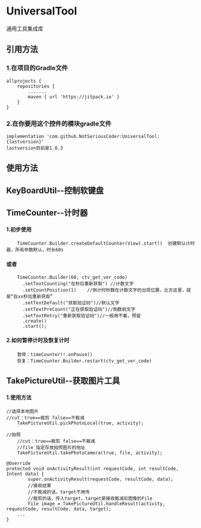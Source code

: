 # UniversalTool
通用工具集成库

## 引用方法
### 1.在项目的Gradle文件
	allprojects {
		repositories {
			.......
			maven { url 'https://jitpack.io' }
		}
	}
  
### 2.在你要用这个控件的模块gradle文件
	implementation 'com.github.NotSeriousCoder:UniversalTool:{lastversion}'
	lastversion目前是1.0.3

## 使用方法

## KeyBoardUtil--控制软键盘

## TimeCounter--计时器
   #### 1.初步使用
        TimeCounter.Builder.createDefaultCounter(View).start()  创建默认计时器，所有参数默认，时长60s
   #### 或者
        TimeCounter.Builder(60, ctv_get_ver_code)
          .setTextCounting("在秒后重新获取") //计数文字
          .setCountPosition(1)    //倒计时秒数在计数文字的出现位置，比方这里，就是“在xx秒后重新获取”
          .setTextDefault("获取验证码")//默认文字
          .setTextPreCount("正在获取验证码")//倒数前文字
          .setTextRetry("重新获取验证码")//一般用不着，预留
          .create()
          .start();
   #### 2.如何暂停计时及恢复计时
        暂停：timeCounter!!.onPause()
        恢复：TimeCounter.Builder.restart(ctv_get_ver_code)
	
## TakePictureUtil--获取图片工具
   ####	1.使用方法
   
	//选择本地图片
	//cut：true==裁剪 false==不裁减
        TakePictureUtil.pickPhotoLocal(true, activity);
	
	//拍照
        //cut：true==裁剪 false==不裁减
        //file 指定存放拍照图片的地址
        TakePictureUtil.takePhotoCamera(true, file, activity);
	
	@Override
	protected void onActivityResult(int requestCode, int resultCode, Intent data) {
        	super.onActivityResult(requestCode, resultCode, data);
        	//接收结果
        	//不裁减的话，target不用传
        	//裁剪的话，传入target，target是接收裁减后图像的File
        	File image = TakePictureUtil.handleResult(activity, requestCode, resultCode, data, target);
		...
	}
	
	
